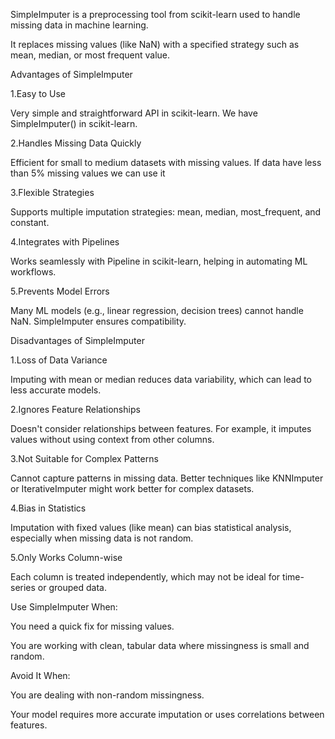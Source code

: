 SimpleImputer is a preprocessing tool from scikit-learn used to handle missing data in machine learning. 

It replaces missing values (like NaN) with a specified strategy such as mean, median, or most frequent value.

Advantages of SimpleImputer

1.Easy to Use

Very simple and straightforward API in scikit-learn.
We have SimpleImputer() in scikit-learn.

2.Handles Missing Data Quickly

Efficient for small to medium datasets with missing values.
If data have less than 5% missing values we can use it

3.Flexible Strategies

Supports multiple imputation strategies: mean, median, most_frequent, and constant.

4.Integrates with Pipelines

Works seamlessly with Pipeline in scikit-learn, helping in automating ML workflows.

5.Prevents Model Errors

Many ML models (e.g., linear regression, decision trees) cannot handle NaN. SimpleImputer ensures compatibility.


Disadvantages of SimpleImputer

1.Loss of Data Variance

Imputing with mean or median reduces data variability, which can lead to less accurate models.

2.Ignores Feature Relationships

Doesn't consider relationships between features. For example, it imputes values without using context from other columns.

3.Not Suitable for Complex Patterns

Cannot capture patterns in missing data. Better techniques like KNNImputer or IterativeImputer might work better for complex datasets.

4.Bias in Statistics

Imputation with fixed values (like mean) can bias statistical analysis, especially when missing data is not random.

5.Only Works Column-wise

Each column is treated independently, which may not be ideal for time-series or grouped data.


Use SimpleImputer When:

You need a quick fix for missing values.

You are working with clean, tabular data where missingness is small and random.


Avoid It When:

You are dealing with non-random missingness.

Your model requires more accurate imputation or uses correlations between features.


